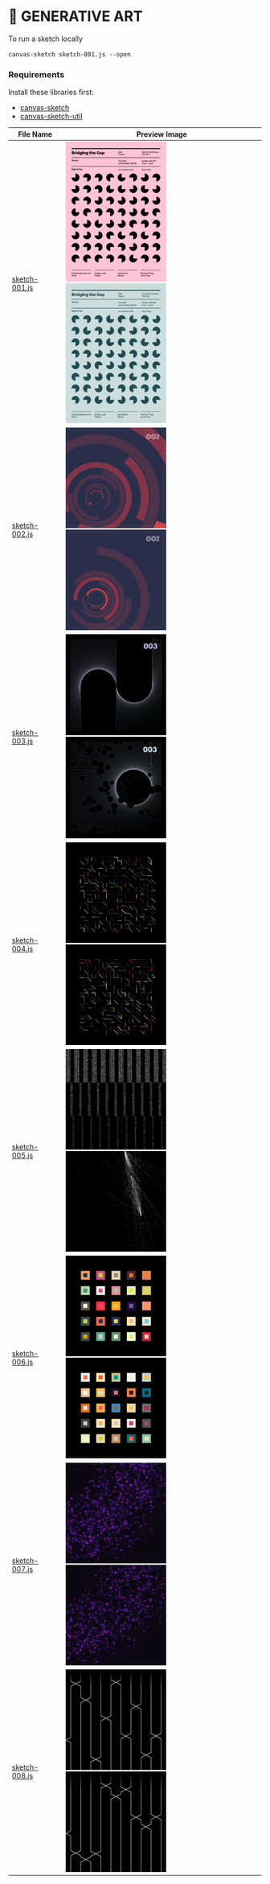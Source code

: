 # 👾 GENERATIVE ART

To run a sketch locally

```
canvas-sketch sketch-001.js --open
```

### Requirements

Install these libraries first:

- [canvas-sketch](https://github.com/mattdesl/canvas-sketch)
- [canvas-sketch-util](https://github.com/mattdesl/canvas-sketch-util)

| File Name                        | Preview Image                                                                                  |
| -------------------------------- | ---------------------------------------------------------------------------------------------- |
| [sketch-001.js](./sketch-001.js) | <img src="./screenshots/001-a.png" width="200"><img src="./screenshots/001-b.png" width="200"> |
| [sketch-002.js](./sketch-002.js) | <img src="./screenshots/002-a.png" width="200"><img src="./screenshots/002-b.png" width="200"> |
| [sketch-003.js](./sketch-003.js) | <img src="./screenshots/003-a.png" width="200"><img src="./screenshots/003-b.png" width="200"> |
| [sketch-004.js](./sketch-004.js) | <img src="./screenshots/004-a.png" width="200"><img src="./screenshots/004-b.png" width="200"> |
| [sketch-005.js](./sketch-005.js) | <img src="./screenshots/005-a.png" width="200"><img src="./screenshots/005-b.png" width="200"> |
| [sketch-006.js](./sketch-006.js) | <img src="./screenshots/006-a.png" width="200"><img src="./screenshots/006-b.png" width="200"> |
| [sketch-007.js](./sketch-007.js) | <img src="./screenshots/007-a.png" width="200"><img src="./screenshots/007-b.png" width="200"> |
| [sketch-008.js](./sketch-008.js) | <img src="./screenshots/008-a.png" width="200"><img src="./screenshots/008-b.png" width="200"> |

